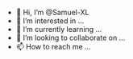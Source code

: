 - 👋 Hi, I’m @Samuel-XL
- 👀 I’m interested in ...
- 🌱 I’m currently learning ...
- 💞️ I’m looking to collaborate on ...
- 📫 How to reach me ...

<!---
Samuel-XL/Samuel-XL is a ✨ special ✨ repository because its `README.md` (this file) appears on your GitHub profile.
You can click the Preview link to take a look at your changes.
--->
